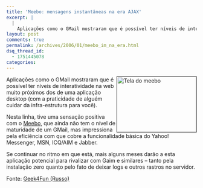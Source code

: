 ```yaml
---
title: 'Meebo: mensagens instantâneas na era AJAX'
excerpt: |
  |
    Aplicações como o GMail mostraram que é possível ter níveis de interatividade na web muito próximos dos de uma aplicação desktop (com a praticidade de alguém cuidar da infra-estrutura para você). Nesta linha, tive uma sensação positiva com o Meebo,...
layout: post
comments: true
permalink: /archives/2006/01/meebo_im_na_era.html
dsq_thread_id:
  - 1751445078
categories:
---
```

<img title="Tela do meebo" src="//chester.me/archives/img/meebo.png" width="210" height="147" align="right" border="1" style="margin-left:2px;" />Aplicações como o GMail mostraram que é possível ter níveis de interatividade na web muito próximos dos de uma aplicação desktop (com a praticidade de alguém cuidar da infra-estrutura para você).

Nesta linha, tive uma sensação positiva com o [Meebo][1], que ainda não tem o nível de maturidade de um GMail, mas impressiona pela eficiência com que cobre a funcionalidade básica do Yahoo! Messenger, MSN, ICQ/AIM e Jabber.

Se continuar no ritmo em que está, mais alguns meses darão a esta aplicação potencial para rivalizar com Gaim e similares &#8211; tanto pela instalação zero quanto pelo fato de deixar logs e outros rastros no servidor.

Fonte: [Geek4Fun (Russo)][2]

 [1]: http://meebo.com
 [2]: http://www.terrabuio.org/
